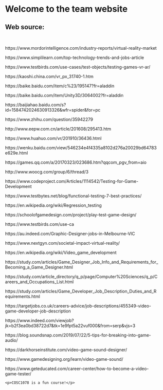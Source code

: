 <!DOCTYPE html>
<html>
  <head>
    <meta charset="UTF-8">
    <title>My COSC1078 Home Page</title>
  </head>
  <body>
    <h1>Welcome to the team website</h1>
    <h2>Web source:</h2>
        <br>
         <P>https://www.mordorintelligence.com/industry-reports/virtual-reality-market</P>
         <P>https://www.simplilearn.com/top-technology-trends-and-jobs-article</P>
         <P>https://www.testbirds.com/use-cases/test-objects/testing-games-vr-ar/</P>
         <P>https://kaoshi.china.com/vr_px_31740-1.htm</P>
         <P>https://baike.baidu.com/item/c%23/195147?fr=aladdin</P>
         <P>https://baike.baidu.com/item/Unity3D/3064002?fr=aladdin</P>
         <P>https://baijiahao.baidu.com/s?id=1584742024630913326&wfr=spider&for=pc</P>
         <P>https://www.zhihu.com/question/35942279</P>
         <P>http://www.eepw.com.cn/article/201608/295413.htm</P>
         <P>https://www.huahuo.com/vr/201910/36436.html</P>
         <P>https://wenku.baidu.com/view/546234e4f4335a8102d276a20029bd64783e629e.html</P>
         <P>https://games.qq.com/a/20170323/023686.htm?qqcom_pgv_from=aio</P>
         <P>http://www.woocg.com/group/6/thread/3</P>
         <P>https://www.codeproject.com/Articles/1114542/Testing-for-Game-Development</P>
         <P>https://www.testbytes.net/blog/functional-testing-7-best-practices/</P>
         <P>https://en.wikipedia.org/wiki/Regression_testing</P>
         <P>https://schoolofgamedesign.com/project/play-test-game-design/</P>
         <P>https://www.testbirds.com/use-ca</P>
         <p>https://au.indeed.com/Graphic-Designer-jobs-in-Melbourne-VIC</p>
         <p>https://www.nextgyn.com/societal-impact-virtual-reality/</p>
         <p>https://en.wikipedia.org/wiki/Video_game_development</p>
         <p>https://study.com/articles/Game_Designer_Job_Info_and_Requirements_for_Becoming_a_Game_Designer.html</p>
    <p>https://study.com/article_directory/q_p/page/Computer%20Sciences/q_p/Careers_and_Occupations_List.html</p>
    <p>https://study.com/articles/Game_Developer_Job_Description_Duties_and_Requirements.html</p>
    <p>https://targetjobs.co.uk/careers-advice/job-descriptions/455349-video-game-developer-job-description</p>
    <p>https://www.indeed.com/viewjob?jk=b2f3ea0bd38722d7&tk=1e9fpt5a22vuf000&from=serp&vjs=3</p>
    <p>https://blog.soundsnap.com/2019/07/22/5-tips-for-breaking-into-game-audio/</p>
    <p>https://darkhorseinstitute.com/video-game-sound-designer/</p>
    <p>https://www.gamedesigning.org/learn/video-game-sound/</p>
    <p>https://www.geteducated.com/career-center/how-to-become-a-video-game-tester/</p>
    
    <p>COSC1078 is a fun course!</p>
  </body>
</html>
